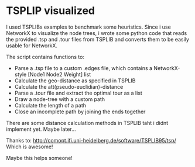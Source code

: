 # TSPLIP visualized

I used TSPLIBs examples to benchmark some heuristics.
Since i use NetworkX to visualize the node trees, i wrote some python code that reads the provided .tsp and .tour files from TSPLIB and converts them to be easily usable for NetworkX.

The script contains functions to:
- Parse a .tsp file to a custom .edges file, which contains a NetworkX-style [Node1 Node2 Weight] list
- Calculate the geo-distance as specified in TSPLIB
- Calculate the att(pseudo-euclidian)-distance
- Parse a .tour file and extract the optimal tour as a list
- Draw a node-tree with a custom path
- Calculate the length of a path
- Close an incomplete path by joining the ends together

There are some distance calculation methods in TSPLIB taht i didnt implement yet. Maybe later...

Thanks to: http://comopt.ifi.uni-heidelberg.de/software/TSPLIB95/tsp/
Which is awesome!

Maybe this helps someone! 